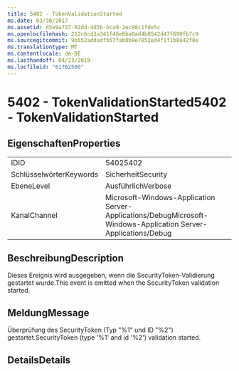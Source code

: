 ```yaml
---
title: 5402 - TokenValidationStarted
ms.date: 03/30/2017
ms.assetid: d3e9a727-92dd-4d5b-bca9-2ec98c1fde5c
ms.openlocfilehash: 212c6cd3a341f46e6ba0ad4b8542d47f699fb7c9
ms.sourcegitcommit: 9b552addadfb57fab0b9e7852ed4f1f1b8a42f8e
ms.translationtype: MT
ms.contentlocale: de-DE
ms.lasthandoff: 04/23/2019
ms.locfileid: "61762500"
---
```

# <a name="5402---tokenvalidationstarted"></a><span data-ttu-id="82792-102">5402 - TokenValidationStarted</span><span class="sxs-lookup"><span data-stu-id="82792-102">5402 - TokenValidationStarted</span></span>
## <a name="properties"></a><span data-ttu-id="82792-103">Eigenschaften</span><span class="sxs-lookup"><span data-stu-id="82792-103">Properties</span></span>  
  
|||  
|-|-|  
|<span data-ttu-id="82792-104">ID</span><span class="sxs-lookup"><span data-stu-id="82792-104">ID</span></span>|<span data-ttu-id="82792-105">5402</span><span class="sxs-lookup"><span data-stu-id="82792-105">5402</span></span>|  
|<span data-ttu-id="82792-106">Schlüsselwörter</span><span class="sxs-lookup"><span data-stu-id="82792-106">Keywords</span></span>|<span data-ttu-id="82792-107">Sicherheit</span><span class="sxs-lookup"><span data-stu-id="82792-107">Security</span></span>|  
|<span data-ttu-id="82792-108">Ebene</span><span class="sxs-lookup"><span data-stu-id="82792-108">Level</span></span>|<span data-ttu-id="82792-109">Ausführlich</span><span class="sxs-lookup"><span data-stu-id="82792-109">Verbose</span></span>|  
|<span data-ttu-id="82792-110">Kanal</span><span class="sxs-lookup"><span data-stu-id="82792-110">Channel</span></span>|<span data-ttu-id="82792-111">Microsoft-Windows-Application Server-Applications/Debug</span><span class="sxs-lookup"><span data-stu-id="82792-111">Microsoft-Windows-Application Server-Applications/Debug</span></span>|  
  
## <a name="description"></a><span data-ttu-id="82792-112">Beschreibung</span><span class="sxs-lookup"><span data-stu-id="82792-112">Description</span></span>  
 <span data-ttu-id="82792-113">Dieses Ereignis wird ausgegeben, wenn die SecurityToken-Validierung gestartet wurde.</span><span class="sxs-lookup"><span data-stu-id="82792-113">This event is emitted when the SecurityToken validation started.</span></span>  
  
## <a name="message"></a><span data-ttu-id="82792-114">Meldung</span><span class="sxs-lookup"><span data-stu-id="82792-114">Message</span></span>  
 <span data-ttu-id="82792-115">Überprüfung des SecurityToken (Typ "%1" und ID "%2") gestartet.</span><span class="sxs-lookup"><span data-stu-id="82792-115">SecurityToken (type '%1' and id '%2') validation started.</span></span>  
  
## <a name="details"></a><span data-ttu-id="82792-116">Details</span><span class="sxs-lookup"><span data-stu-id="82792-116">Details</span></span>
